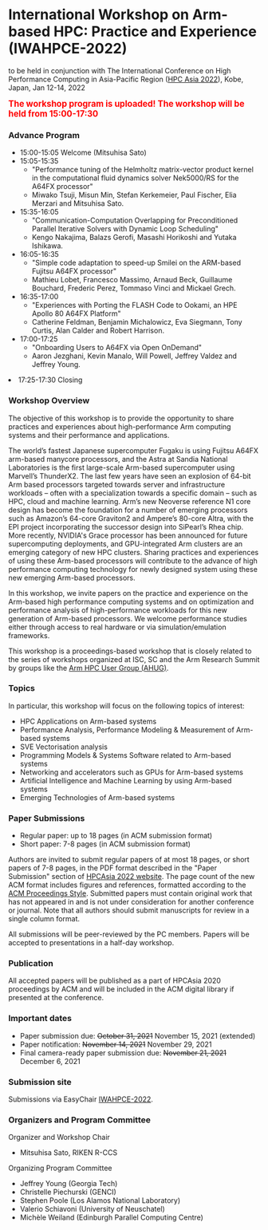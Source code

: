 #  International Workshop on Arm-based HPC: Practice and Experience (IWAHPCE-2022)

<!-- IWAHPCE-2022: https://arm-hpc-user-group.github.io/iwahpce-2022/ -->
to be held in conjunction with The International Conference on High Performance Computing in Asia-Pacific Region ([HPC Asia 2022](http://sighpc.ipsj.or.jp/HPCAsia2022/)), Kobe, Japan, Jan 12-14, 2022 

<span style="font-size: 120%; color: red;"> <strong>
The workshop program is uploaded!
The workshop will be held from 15:00-17:30 

</strong> </span>
### Advance Program

<ul>
<li> 15:00-15:05 Welcome (Mitsuhisa Sato)

<li> 15:05-15:35
<ul>
<li> "Performance tuning of the Helmholtz matrix-vector product kernel in the computational fluid dynamics solver Nek5000/RS for the A64FX processor"
<li> Miwako Tsuji, Misun Min, Stefan Kerkemeier, Paul Fischer, Elia Merzari and Mitsuhisa Sato.
</ul>

<li> 15:35-16:05
<ul>
<li> "Communication-Computation Overlapping for Preconditioned Parallel Iterative Solvers with Dynamic Loop Scheduling"
<li> Kengo Nakajima, Balazs Gerofi, Masashi Horikoshi and Yutaka Ishikawa.
</ul>

<li> 16:05-16:35
<ul>
<li> "Simple code adaptation to speed-up Smilei on the ARM-based Fujitsu A64FX processor"
<li> Mathieu Lobet, Francesco Massimo, Arnaud Beck, Guillaume Bouchard, Frederic Perez, Tommaso Vinci and Mickael Grech.
</ul>

<li> 16:35-17:00
<ul>
<li> "Experiences with Porting the FLASH Code to Ookami, an HPE Apollo 80 A64FX Platform"
<li> Catherine Feldman, Benjamin Michalowicz, Eva Siegmann, Tony Curtis, Alan Calder and Robert Harrison.
</ul>

<li> 17:00-17:25
<ul>
<li> "Onboarding Users to A64FX via Open OnDemand"
<li> Aaron Jezghani, Kevin Manalo, Will Powell, Jeffrey Valdez and Jeffrey Young.
</ul>
</ul>

<li> 17:25-17:30 Closing
</ul>

### Workshop Overview
The objective of this workshop is to provide the opportunity to share practices and experiences about high-performance Arm computing systems and their performance and applications. 

The world’s fastest Japanese supercomputer Fugaku is using Fujitsu A64FX arm-based manycore processors, and the Astra at Sandia National Laboratories is the first large-scale Arm-based supercomputer using Marvell’s ThunderX2. The last few years have seen an explosion of 64-bit Arm based processors targeted towards server and infrastructure workloads – often with a specialization towards a specific domain – such as HPC, cloud and machine learning. Arm’s new Neoverse reference N1 core design has become the foundation for a number of emerging processors such as Amazon’s 64-core Graviton2 and Ampere’s 80-core Altra, with the EPI project incorporating the successor design into SiPearl’s Rhea chip. More recently, NVIDIA's Grace processor has been announced for future supercomputing deployments, and GPU-integrated Arm clusters are an emerging category of new HPC clusters.
Sharing practices and experiences of using these Arm-based processors will contribute to the advance of high performance computing technology for newly designed system using these new emerging Arm-based processors.

In this workshop, we invite papers on the practice and experience on the Arm-based high performance computing systems and on optimization and performance analysis of high-performance workloads for this new generation of Arm-based processors. We welcome performance studies either through access to real hardware or via simulation/emulation frameworks.

This workshop is a proceedings-based workshop that is closely related to the series of workshops organized at ISC, SC and the Arm Research Summit by groups like the [Arm HPC User Group (AHUG)](https://a-hug.org/).

### Topics
In particular, this workshop will focus on the following topics of interest:

- HPC Applications on Arm-based systems
- Performance Analysis, Performance Modeling & Measurement of Arm-based systems
- SVE Vectorisation analysis
- Programming Models & Systems Software related to Arm-based systems
- Networking and accelerators such as GPUs for Arm-based systems
- Artificial Intelligence and Machine Learning by using Arm-based systems
- Emerging Technologies of Arm-based systems

### Paper Submissions

- Regular paper: up to 18 pages (in ACM submission format)
- Short paper: 7-8 pages (in ACM submission format)

Authors are invited to submit regular papers of at most 18 pages, or short papers of 7-8 pages, in the PDF format described in the "Paper Submission" section of [HPCAsia 2022 website](http://sighpc.ipsj.or.jp/HPCAsia2022/). The page count of the new ACM format includes figures and references, formatted according to the [ACM Proceedings Style](http://www.acm.org/publications/proceedings-template). Submitted papers must contain original work that has not appeared in and is not under consideration for another conference or journal. Note that all authors should submit manuscripts for review in a single column format.

All submissions will be peer-reviewed by the PC members. Papers will be accepted to presentations in a half-day workshop.

### Publication
All accepted papers will be published as a part of HPCAsia 2020 proceedings by ACM and will be included in the ACM digital library if presented at the conference.

### Important dates
- Paper submission due: ~~October 31, 2021~~ November 15, 2021 (extended)
- Paper notification: ~~November 14, 2021~~ November 29, 2021
- Final camera-ready paper submission due: ~~November 21, 2021~~ December 6, 2021

### Submission site
Submissions via EasyChair [IWAHPCE-2022](https://easychair.org/conferences/?conf=iwahpce22).

### Organizers and Program Committee
Organizer and Workshop Chair
  - Mitsuhisa Sato, RIKEN R-CCS

Organizing Program Committee
  - Jeffrey Young (Georgia Tech)
  - Christelle Piechurski (GENCI)
  - Stephen Poole (Los Alamos National Laboratory)
  - Valerio Schiavoni (University of Neuschatel)
  - Michèle Weiland (Edinburgh Parallel Computing Centre)

